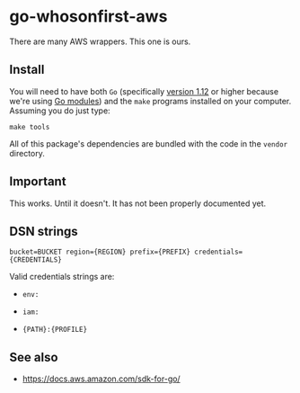 # go-whosonfirst-aws

There are many AWS wrappers. This one is ours.

## Install

You will need to have both `Go` (specifically [version 1.12](https://golang.org/dl/) or higher because we're using [Go modules](https://github.com/golang/go/wiki/Modules)) and the `make` programs installed on your computer. Assuming you do just type:

```
make tools
```

All of this package's dependencies are bundled with the code in the `vendor` directory.

## Important

This works. Until it doesn't. It has not been properly documented yet.

## DSN strings

```
bucket=BUCKET region={REGION} prefix={PREFIX} credentials={CREDENTIALS}
```

Valid credentials strings are:

* `env:`

* `iam:`

* `{PATH}:{PROFILE}`

## See also

* https://docs.aws.amazon.com/sdk-for-go/

